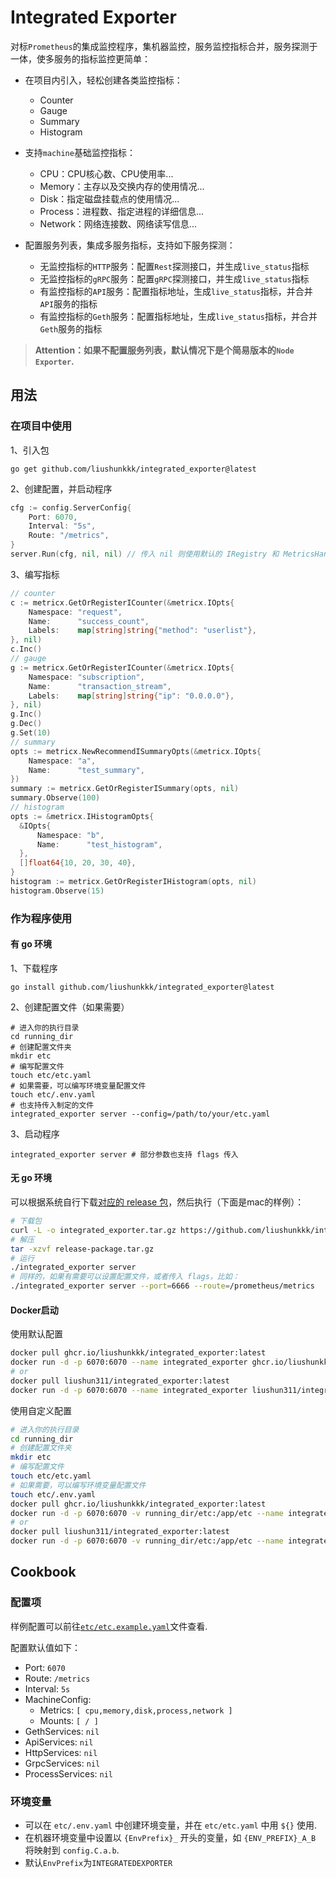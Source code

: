 # Integrated Exporter

对标`Prometheus`的集成监控程序，集机器监控，服务监控指标合并，服务探测于一体，使多服务的指标监控更简单：

- 在项目内引入，轻松创建各类监控指标：
  - Counter
  - Gauge
  - Summary
  - Histogram
- 支持`machine`基础监控指标：
  - CPU：CPU核心数、CPU使用率...
  - Memory：主存以及交换内存的使用情况...
  - Disk：指定磁盘挂载点的使用情况...
  - Process：进程数、指定进程的详细信息...
  - Network：网络连接数、网络读写信息...
  


- 配置服务列表，集成多服务指标，支持如下服务探测：
  - 无监控指标的`HTTP`服务：配置`Rest`探测接口，并生成`live_status`指标
  - 无监控指标的`gRPC`服务：配置`gRPC`探测接口，并生成`live_status`指标
  - 有监控指标的`API`服务：配置指标地址，生成`live_status`指标，并合并`API`服务的指标
  - 有监控指标的`Geth`服务：配置指标地址，生成`live_status`指标，并合并`Geth`服务的指标

> **Attention：如果不配置服务列表，默认情况下是个简易版本的`Node Exporter`.**



## 用法

### 在项目中使用

1、引入包

```shell
go get github.com/liushunkkk/integrated_exporter@latest
```

2、创建配置，并启动程序

```go
cfg := config.ServerConfig{
    Port: 6070,
    Interval: "5s",
    Route: "/metrics",
}
server.Run(cfg, nil, nil) // 传入 nil 则使用默认的 IRegistry 和 MetricsHandler
```

3、编写指标

```go
// counter
c := metricx.GetOrRegisterICounter(&metricx.IOpts{
    Namespace: "request",
    Name:      "success_count",
    Labels:    map[string]string{"method": "userlist"},
}, nil)
c.Inc()
// gauge
g := metricx.GetOrRegisterICounter(&metricx.IOpts{
    Namespace: "subscription",
    Name:      "transaction_stream",
    Labels:    map[string]string{"ip": "0.0.0.0"},
}, nil)
g.Inc()
g.Dec()
g.Set(10)
// summary
opts := metricx.NewRecommendISummaryOpts(&metricx.IOpts{
    Namespace: "a",
    Name:      "test_summary",
})
summary := metricx.GetOrRegisterISummary(opts, nil)
summary.Observe(100)
// histogram
opts := &metricx.IHistogramOpts{
  &IOpts{
      Namespace: "b",
      Name:      "test_histogram",
  },
  []float64{10, 20, 30, 40},
}
histogram := metricx.GetOrRegisterIHistogram(opts, nil)
histogram.Observe(15)
```

### 作为程序使用

#### 有 go 环境

1、下载程序

```shell
go install github.com/liushunkkk/integrated_exporter@latest
```

2、创建配置文件（如果需要）

```shell
# 进入你的执行目录
cd running_dir
# 创建配置文件夹
mkdir etc
# 编写配置文件
touch etc/etc.yaml
# 如果需要，可以编写环境变量配置文件
touch etc/.env.yaml
# 也支持传入制定的文件
integrated_exporter server --config=/path/to/your/etc.yaml
```

3、启动程序

```shell
integrated_exporter server # 部分参数也支持 flags 传入
```



#### 无 go 环境

可以根据系统自行下载[对应的 release 包](https://github.com/liushunkkk/integrated_exporter/releases)，然后执行（下面是mac的样例）：

```sh
# 下载包
curl -L -o integrated_exporter.tar.gz https://github.com/liushunkkk/integrated_exporter/releases/download/v0.1.1/integrated_exporter_Darwin_arm64.tar.gz
# 解压
tar -xzvf release-package.tar.gz
# 运行
./integrated_exporter server
# 同样的，如果有需要可以设置配置文件，或者传入 flags，比如：
./integrated_exporter server --port=6666 --route=/prometheus/metrics
```



#### Docker启动

使用默认配置

```sh
docker pull ghcr.io/liushunkkk/integrated_exporter:latest
docker run -d -p 6070:6070 --name integrated_exporter ghcr.io/liushunkkk/integrated_exporter
# or 
docker pull liushun311/integrated_exporter:latest
docker run -d -p 6070:6070 --name integrated_exporter liushun311/integrated_exporter
```

使用自定义配置

```sh
# 进入你的执行目录
cd running_dir
# 创建配置文件夹
mkdir etc
# 编写配置文件
touch etc/etc.yaml
# 如果需要，可以编写环境变量配置文件
touch etc/.env.yaml
docker pull ghcr.io/liushunkkk/integrated_exporter:latest
docker run -d -p 6070:6070 -v running_dir/etc:/app/etc --name integrated_exporter ghcr.io/liushunkkk/integrated_exporter
# or 
docker pull liushun311/integrated_exporter:latest
docker run -d -p 6070:6070 -v running_dir/etc:/app/etc --name integrated_exporter liushun311/integrated_exporter
```



## Cookbook

### 配置项

样例配置可以前往[`etc/etc.example.yaml`](https://github.com/liushunkkk/integrated_exporter/blob/main/etc/etc.example.yaml)文件查看.

配置默认值如下：

- Port: `6070`
- Route: `/metrics`
- Interval: `5s`
- MachineConfig:
  - Metrics: `[ cpu,memory,disk,process,network ]`
  - Mounts: `[ / ]`
- GethServices: `nil`
- ApiServices: `nil`
- HttpServices: `nil`
- GrpcServices: `nil`
- ProcessServices: `nil`



### 环境变量

- 可以在 `etc/.env.yaml` 中创建环境变量，并在 `etc/etc.yaml` 中用 `${}` 使用.
- 在机器环境变量中设置以 `{EnvPrefix}_` 开头的变量，如 `{ENV_PREFIX}_A_B` 将映射到 `config.C.a.b`.
- 默认`EnvPrefix`为`INTEGRATEDEXPORTER`

